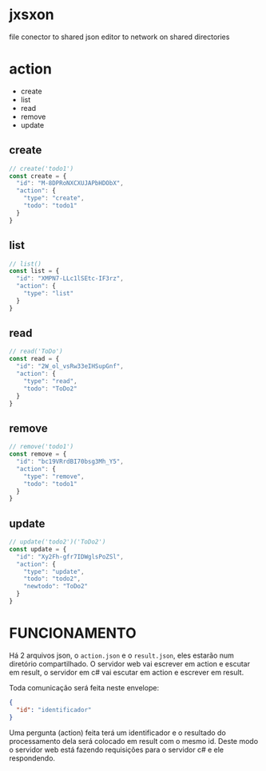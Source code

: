 # jxsxon
file conector to shared json editor to network on shared directories

# action
- create
- list
- read
- remove
- update

## create
```javascript
// create('todo1') 
const create = {
  "id": "M-8DPRoNXCXUJAPbHDObX",
  "action": {
    "type": "create",
    "todo": "todo1"
  }
}
```

## list
```javascript
// list()
const list = {
  "id": "XMPN7-LLc1lSEtc-IF3rz",
  "action": {
    "type": "list"
  }
}
```

## read
```javascript
// read('ToDo')
const read = {
  "id": "2W_ol_vsRw33eIHSupGnf",
  "action": {
    "type": "read",
    "todo": "ToDo2"
  }
}
```

## remove
```javascript
// remove('todo1')
const remove = {
  "id": "bc19VRrdBI70bsg3Mh_Y5",
  "action": {
    "type": "remove",
    "todo": "todo1"
  }
}
```

## update
```javascript
// update('todo2')('ToDo2')
const update = {
  "id": "Xy2Fh-gfr7IDWglsPoZSl",
  "action": {
    "type": "update",
    "todo": "todo2",
    "newtodo": "ToDo2"
  }
}
```

# FUNCIONAMENTO
Há 2 arquivos json, o `action.json` e o `result.json`, eles estarão num diretório compartilhado. O servidor web vai escrever em action e escutar em result, o servidor em c# vai escutar em action e escrever em result.

Toda comunicação será feita neste envelope:
```json
{
  "id": "identificador"
}
```
Uma pergunta (action) feita terá um identificador e o resultado do processamento dela será colocado em result com o mesmo id. Deste modo o servidor web está fazendo requisições para o servidor c# e ele respondendo.